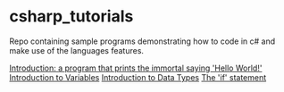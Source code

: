 # csharp_tutorials
Repo containing sample programs demonstrating how to code in c# and make use of the languages features.

[Introduction: a program that prints the immortal saying 'Hello World!'](https://github.com/nevtech/csharp_tutorials/blob/master/csharp_tutorials/src/01_the_first_program.cs)
[Introduction to Variables](https://github.com/nevtech/csharp_tutorials/blob/master/csharp_tutorials/src/02_introduction_to_variables.cs)
[Introduction to Data Types](https://github.com/nevtech/csharp_tutorials/blob/master/csharp_tutorials/src/03_introduction_to_data_types.cs)
[The 'if' statement](https://github.com/nevtech/csharp_tutorials/blob/master/csharp_tutorials/src/04_%20if_statement_demo.cs)
